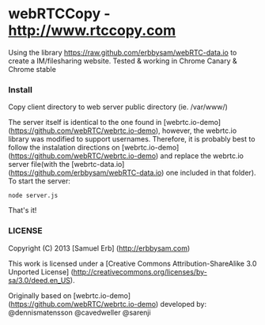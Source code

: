 # webRTCCopy - http://www.rtccopy.com
Using the library https://raw.github.com/erbbysam/webRTC-data.io to create a IM/filesharing website.
Tested & working in Chrome Canary & Chrome stable

### Install

Copy client directory to web server public directory (ie. /var/www/)

The server itself is identical to the one found in [webrtc.io-demo] (https://github.com/webRTC/webrtc.io-demo), however, the webrtc.io library was modified to support usernames.
Therefore, it is probably best to follow the instalation directions on [webrtc.io-demo] (https://github.com/webRTC/webrtc.io-demo) and replace the webrtc.io server file(with the [webrtc-data.io] (https://github.com/erbbysam/webRTC-data.io) one included in that folder).
To start the server:
```
node server.js
```

That's it!


### LICENSE 
Copyright (C) 2013 [Samuel Erb] (http://erbbysam.com)

This work is licensed under a [Creative Commons Attribution-ShareAlike 3.0 Unported License] (http://creativecommons.org/licenses/by-sa/3.0/deed.en_US).

Originally based on [webrtc.io-demo] (https://github.com/webRTC/webrtc.io-demo) developed by: @dennismatensson @cavedweller @sarenji
